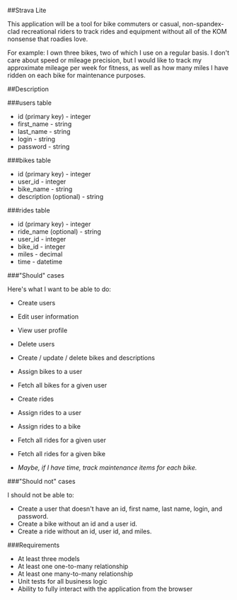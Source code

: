 ##Strava Lite

This application will be a tool for bike commuters or casual, non-spandex-clad recreational riders to track rides and equipment without all of the KOM nonsense that roadies love.

For example: I own three bikes, two of which I use on a regular basis. I don't care about speed or mileage precision, but I would like to track my approximate mileage per week for fitness, as well as how many miles I have ridden on each bike for maintenance purposes.

##Description

###users table
* id (primary key) - integer
* first_name - string
* last_name - string
* login - string
* password - string

###bikes table
* id (primary key) - integer
* user_id - integer
* bike_name - string
* description (optional) - string

###rides table
* id (primary key) - integer
* ride_name (optional) - string
* user_id - integer
* bike_id - integer
* miles - decimal
* time - datetime


###"Should" cases

Here's what I want to be able to do:

* Create users
* Edit user information
* View user profile
* Delete users
* Create / update / delete bikes and descriptions
* Assign bikes to a user
* Fetch all bikes for a given user
* Create rides
* Assign rides to a user
* Assign rides to a bike
* Fetch all rides for a given user
* Fetch all rides for a given bike

* _Maybe, if I have time, track maintenance items for each bike._

###"Should not" cases

I should not be able to:

* Create a user that doesn't have an id, first name, last name, login, and password. 
* Create a bike without an id and a user id.
* Create a ride without an id, user id, and miles.

###Requirements

* At least three models
* At least one one-to-many relationship
* At least one many-to-many relationship
* Unit tests for all business logic
* Ability to fully interact with the application from the browser